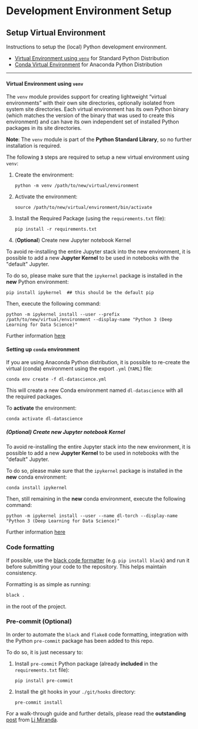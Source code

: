 # Development Environment Setup

## Setup Virtual Environment 

Instructions to setup the (local) Python development environment.

- [Virtual Environment using `venv`](#venv) for Standard Python Distribution
- [Conda Virtual Environment](#conda) for Anaconda Python Distribution

---

<a name="venv"></a>

#### Virtual Environment using `venv`

The `venv` module provides support for creating lightweight “virtual environments” 
with their own site directories, 
optionally isolated from system site directories. 
Each virtual environment has its own Python binary 
(which matches the version of the binary that was used to create this environment) 
and can have its own independent set of installed Python packages in 
its site directories.

**Note**: The `venv` module is part of the **Python Standard Library**, so no further 
installation is required.

The following **`3`** steps are required to setup a new virtual environment 
using `venv`:

1. Create the environment:

    ```shell script
    python -m venv /path/to/new/virtual/environment
    ```

2. Activate the environment:

    ```shell script
    source /path/to/new/virtual/environment/bin/activate
    ```

3. Install the Required Package (using the `requirements.txt` file):

    ```shell script
    pip install -r requirements.txt
    ```

4. (**Optional**) Create new Jupyter notebook Kernel

To avoid re-installing the entire Jupyter stack into the new environment, 
it is possible to add a new **Jupyter Kernel** to be used in notebooks with 
the "default" Jupyter.

To do so, please make sure that the `ipykernel` package is installed in the **new** 
Python environment:

```shell script
pip install ipykernel  ## this should be the default pip 
```

Then, execute the following command:

```shell script
python -m ipykernel install --user --prefix /path/to/new/virtual/environment --display-name "Python 3 (Deep Learning for Data Science)"
```

Further information [here](https://ipython.readthedocs.io/en/stable/install/kernel_install.html)

<a name="conda"> </a>

#### Setting up `conda` environment

If you are using Anaconda Python distribution, it is possible to re-create the 
virtual (conda) environment using the export `.yml` (`YAML`) file:

```shell script
conda env create -f dl-datascience.yml
```

This will create a new Conda environment named `dl-datascience` with all the 
required packages.

To **activate** the environment:

```shell script
conda activate dl-datascience
```

##### (**Optional**) Create new Jupyter notebook Kernel

To avoid re-installing the entire Jupyter stack into the new environment, 
it is possible to 
add a new **Jupyter Kernel** to be used in notebooks with the "default" Jupyter.

To do so, please make sure that the `ipykernel` package is installed in the **new** 
conda environment:

```shell script
conda install ipykernel 
```

Then, still remaining in the **new** conda environment, execute the following command:

```shell script
python -m ipykernel install --user --name dl-torch --display-name "Python 3 (Deep Learning for Data Science)"
```

Further information [here](https://ipython.readthedocs.io/en/stable/install/kernel_install.html)

### Code formatting

If possible, use the [black code formatter](https://github.com/python/black) (e.g.
`pip install black`) and run it before submitting your code to the repository. 
This helps maintain consistency.

Formatting is as simple as running:

```bash
black .
```

in the root of the project.

### Pre-commit (Optional)

In order to automate the `black` and `flake8` code formatting, integration with 
the Python `pre-commit` package has been added to this repo. 

To do so, it is just necessary to:

1. Install `pre-commit` Python package 
    (already **included** in the `requirements.txt` file):
    ```shell script
    pip install pre-commit
    ```

2. Install the git hooks in your `./git/hooks` directory:
    ```shell script
    pre-commit install
    ```

For a walk-through guide and further details, please read the **outstanding** 
[post](https://bit.ly/py-pre-commit)
from [Lj Miranda](https://ljvmiranda921.github.io).